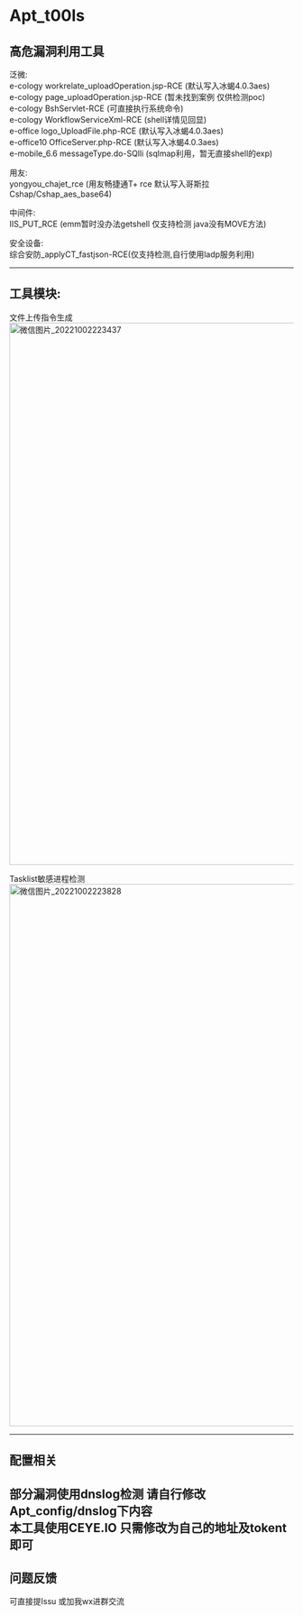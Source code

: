 # Apt_t00ls
高危漏洞利用工具
---
泛微:  
e-cology workrelate_uploadOperation.jsp-RCE (默认写入冰蝎4.0.3aes)  
e-cology page_uploadOperation.jsp-RCE (暂未找到案例 仅供检测poc)  
e-cology BshServlet-RCE (可直接执行系统命令)  
e-cology WorkflowServiceXml-RCE (shell详情见回显)  
e-office logo_UploadFile.php-RCE (默认写入冰蝎4.0.3aes)  
e-office10 OfficeServer.php-RCE (默认写入冰蝎4.0.3aes)  
e-mobile_6.6 messageType.do-SQlli (sqlmap利用，暂无直接shell的exp)  

用友:  
yongyou_chajet_rce (用友畅捷通T+ rce 默认写入哥斯拉 Cshap/Cshap_aes_base64)  

中间件:  
IIS_PUT_RCE (emm暂时没办法getshell  仅支持检测 java没有MOVE方法)  

安全设备:  
综合安防_applyCT_fastjson-RCE(仅支持检测,自行使用ladp服务利用)  

---
## 工具模块:  

文件上传指令生成  
<img width="962" alt="微信图片_20221002223437" src="https://user-images.githubusercontent.com/100954709/193459785-24f45480-764a-4d12-9fe8-485112bf4ef1.png">  

Tasklist敏感进程检测  
<img width="962" alt="微信图片_20221002223828" src="https://user-images.githubusercontent.com/100954709/193459855-71f0e49a-c6e5-44f9-800c-e0aae7e995f5.png">

---
## 配置相关  
部分漏洞使用dnslog检测  请自行修改 Apt_config/dnslog下内容  
本工具使用CEYE.IO   只需修改为自己的地址及tokent即可  
---
## 问题反馈
可直接提Issu 或加我wx进群交流  
  

